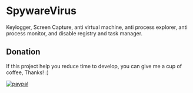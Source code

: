 # SpywareVirus
Keylogger, Screen Capture, anti virtual machine, anti process explorer, anti process monitor, and disable registry and task manager.


## Donation
If this project help you reduce time to develop, you can give me a cup of coffee, Thanks! :) 

[![paypal](https://www.paypalobjects.com/en_US/i/btn/btn_donateCC_LG.gif)](https://paypal.me/wnos278?country.x=VN&locale.x=en_US)
